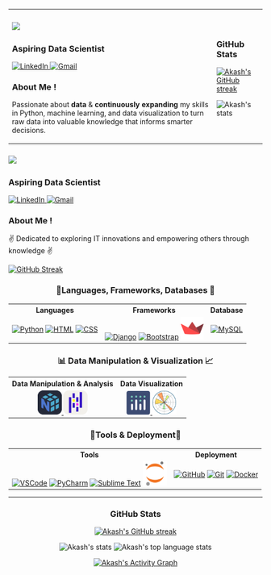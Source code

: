 

<table width="100%" align="center">
  <td>
    <h3 align="left">
      <img src="https://readme-typing-svg.herokuapp.com/?font=Righteous&size=35&center=false&vCenter=true&width=500&height=60&duration=4000&lines=Hi+There+!+👋;+I'm+Akash+Pagi+!;" />
  </h3>
    <h3><b>Aspiring Data Scientist</b></h3>
    <a href="https://www.linkedin.com/in/akashpagi/" target="_blank">
    <img src="https://skillicons.dev/icons?i=linkedin" alt="LinkedIn" />
  </a>
  <a href="https://mail.google.com/mail/?view=cm&fs=1&to=pagiakash188@gmail.com" target="_blank">
    <img src="https://skillicons.dev/icons?i=gmail" alt="Gmail" />
  </a>
      <h3><b>About Me !</b></h3>
    <p>Passionate about <b>data</b> & <b>continuously expanding</b> my skills in Python, machine learning, and data visualization to turn raw data into valuable knowledge that informs smarter decisions.</p>
  
  
  </td>
  <td>
    <h3 align="left"><b>GitHub Stats</b></h3>
  <p align="left">
    <a href="https://github.com/akashpagi07">
      <img height="160" src="https://github-readme-streak-stats.herokuapp.com/?user=akashpagi07&theme=radical&border=7F3FBF&background=0D1117" alt="Akash's GitHub streak"/>
    </a>
  </p>
  <p align="left">
    <img height="160" src="https://github-readme-stats.vercel.app/api?username=akashpagi07&count_private=true&include_all_commits=true&theme=tokyonight" alt="Akash's stats" />
  </p>
  </td>
</table>


<!-- Intro -->
<h3 align="left">
  <img src="https://readme-typing-svg.herokuapp.com/?font=Righteous&size=35&center=false&vCenter=true&width=500&height=60&duration=4000&lines=Hi+There+!+👋;+I'm+Akash+Pagi+!;" />
</h3>


<div align="left">
    <h3><b>Aspiring Data Scientist</b></h3>
</div>

<p align="left">
  <a href="https://www.linkedin.com/in/akashpagi/" target="_blank">
    <img src="https://skillicons.dev/icons?i=linkedin" alt="LinkedIn" />
  </a>
  <a href="https://mail.google.com/mail/?view=cm&fs=1&to=pagiakash188@gmail.com" target="_blank">
    <img src="https://skillicons.dev/icons?i=gmail" alt="Gmail" />
  </a>
</p>

<!-- About Section -->
<div align="left">
     <h3><b>About Me !</b></h3>
    <p>✌️ Dedicated to exploring IT innovations and empowering others through knowledge ✌️</p>
</div>

<p align="left">
  <a href="https://git.io/streak-stats">
    <img src="https://github-readme-streak-stats.herokuapp.com?user=akashpagi07&theme=transparent&border_radius=4&date_format=M%20j%5B%2C%20Y%5D" alt="GitHub Streak" />
  </a>
</p>




<!-- Skills Section -->
<h3 align="center">🌟Languages, Frameworks, Databases 🌟</h3>
<table align="center" cellpadding="10" cellspacing="0">
  <tr>
    <th>Languages</th>
    <th>Frameworks</th>
    <th>Database</th>
  </tr>
  <tr>
    <td>
      <a href="https://www.python.org/"><img src="https://skillicons.dev/icons?i=py" alt="Python" /></a>
      <a href="https://developer.mozilla.org/en-US/docs/Web/HTML"><img src="https://skillicons.dev/icons?i=html" alt="HTML" /></a>
      <a href="https://developer.mozilla.org/en-US/docs/Web/CSS"><img src="https://skillicons.dev/icons?i=css" alt="CSS" /></a>
    </td>
    <td>
      <a href="https://www.djangoproject.com/"><img src="https://skillicons.dev/icons?i=django" alt="Django" /></a>
      <a href="https://getbootstrap.com/"><img src="https://skillicons.dev/icons?i=bootstrap" alt="Bootstrap" /></a>
      <a href="https://streamlit.io/">
        <img width="45" height="45" src="https://raw.githubusercontent.com/akashpagi07/akashpagi07/c525b414849d2d0286e976cb63c2add10a026575/Streamlit.svg" alt="Streamlit" />
      </a>
    </td>
    <td>
      <a href="https://www.mysql.com/"><img src="https://skillicons.dev/icons?i=mysql" alt="MySQL" /></a>
    </td>
  </tr>
</table>

<h3 align="center">📊 Data Manipulation & Visualization 📈</h3>
<table align="center" cellpadding="10" cellspacing="0">
  <tr>
    <th>Data Manipulation & Analysis</th>
    <th>Data Visualization</th>
  </tr>
  <tr>
    <td align="center">
      <a href="https://numpy.org/">
        <img width="48" height="48" src="https://raw.githubusercontent.com/akashpagi07/akashpagi07/c525b414849d2d0286e976cb63c2add10a026575/logos/Numpy-Dark.svg" alt="NumPy" />
      </a>
      <a href="https://pandas.pydata.org/">
        <img width="48" height="48" src="https://raw.githubusercontent.com/akashpagi07/akashpagi07/c525b414849d2d0286e976cb63c2add10a026575/logos/Pandas-Light.svg" alt="Pandas" />
      </a>
    </td>
    <td align="center">
      <a href="https://plotly.com/python/">
        <img width="47" height="47" src="https://github.com/akashpagi07/akashpagi07/blob/c525b414849d2d0286e976cb63c2add10a026575/logos/Ploty.svg" alt="Plotly" />
      </a>
      <a href="https://matplotlib.org/">
        <img width="48" height="48" src="https://github.com/akashpagi07/akashpagi07/blob/c525b414849d2d0286e976cb63c2add10a026575/logos/Matplotlib.svg" alt="Matplotlib" />
      </a>
    </td>
  </tr>
</table>

<h3 align="center">🌟Tools & Deployment🌟</h3>
<table align="center" cellpadding="10" cellspacing="0">
  <tr>
    <th>Tools</th>
    <th>Deployment</th>
  </tr>
  <tr>
    <td>
      <a href="https://code.visualstudio.com/"><img src="https://skillicons.dev/icons?i=vscode" alt="VSCode" /></a>
      <a href="https://www.jetbrains.com/pycharm/"><img src="https://skillicons.dev/icons?i=pycharm" alt="PyCharm" /></a>
      <a href="https://www.sublimetext.com/"><img src="https://skillicons.dev/icons?i=sublime" alt="Sublime Text" /></a>
      <a href="https://jupyter.org/">
        <img width="48" height="48" src="https://raw.githubusercontent.com/akashpagi07/akashpagi07/c525b414849d2d0286e976cb63c2add10a026575/logos/Jupyter.svg" alt="Jupyter"/>
      </a>
    </td>
    <td>
      <a href="https://github.com/"><img src="https://skillicons.dev/icons?i=github" alt="GitHub" /></a>
      <a href="https://git-scm.com/"><img src="https://skillicons.dev/icons?i=git" alt="Git" /></a>
      <a href="https://www.docker.com/"><img src="https://skillicons.dev/icons?i=docker" alt="Docker" /></a>
    </td>
  </tr>
</table>



<hr/>

<!-- GitHub Stats -->
<div align="center">
  <h3>GitHub Stats</h3>
  <p align="center">
    <a href="https://github.com/akashpagi07">
      <img height="160" src="https://github-readme-streak-stats.herokuapp.com/?user=akashpagi07&theme=radical&border=7F3FBF&background=0D1117" alt="Akash's GitHub streak"/>
    </a>
  </p>
  <p align="center">
    <img height="160" src="https://github-readme-stats.vercel.app/api?username=akashpagi07&count_private=true&include_all_commits=true&theme=tokyonight" alt="Akash's stats" />
    <img height="160" src="https://github-readme-stats.vercel.app/api/top-langs/?username=akashpagi07&layout=compact&theme=tokyonight" alt="Akash's top language stats" />
  </p>
  <a href="https://github.com/akashpagi07">
    <img height="270" width="1050" alt="Akash's Activity Graph" src="https://github-readme-activity-graph.vercel.app/graph?username=akashpagi07&bg_color=0d1117&color=dde9e5&line=52d4ff&point=ff006f&area=true&hide_border=true" />
  </a>
</div>
